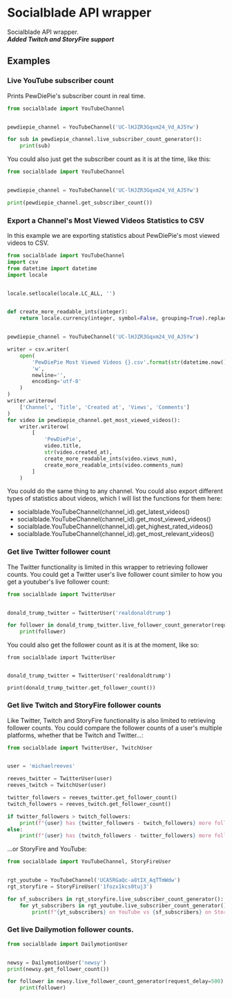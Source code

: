 # Socialblade API wrapper
Socialblade API wrapper. <br/>
***Added Twitch and StoryFire support***
## Examples
### Live YouTube subscriber count
Prints PewDiePie's subscriber count in real time.
```python
from socialblade import YouTubeChannel


pewdiepie_channel = YouTubeChannel('UC-lHJZR3Gqxm24_Vd_AJ5Yw')

for sub in pewdiepie_channel.live_subscriber_count_generator():
    print(sub)
```
You could also just get the subscriber count as it is at the time, like this:
```python
from socialblade import YouTubeChannel


pewdiepie_channel = YouTubeChannel('UC-lHJZR3Gqxm24_Vd_AJ5Yw')

print(pewdiepie_channel.get_subscriber_count())
```
### Export a Channel's Most Viewed Videos Statistics to CSV
In this example we are exporting statistics about PewDiePie's most viewed videos to CSV.
```python
from socialblade import YouTubeChannel
import csv
from datetime import datetime
import locale


locale.setlocale(locale.LC_ALL, '')


def create_more_readable_ints(integer):
    return locale.currency(integer, symbol=False, grouping=True).replace('.00', '').replace(',', "'")


pewdiepie_channel = YouTubeChannel('UC-lHJZR3Gqxm24_Vd_AJ5Yw')

writer = csv.writer(
    open(
        'PewDiePie Most Viewed Videos {}.csv'.format(str(datetime.now().date())),
        'w',
        newline='',
        encoding='utf-8'
    )
)
writer.writerow(
    ['Channel', 'Title', 'Created at', 'Views', 'Comments']
)
for video in pewdiepie_channel.get_most_viewed_videos():
    writer.writerow(
        [
            'PewDiePie',
            video.title,
            str(video.created_at),
            create_more_readable_ints(video.views_num),
            create_more_readable_ints(video.comments_num)
        ]
    )
```
You could do the same thing to any channel. You could also export different types of statistics about videos, which I will list the functions for them here:
- socialblade.YouTubeChannel(channel_id).get_latest_videos()
- socialblade.YouTubeChannel(channel_id).get_most_viewed_videos()
- socialblade.YouTubeChannel(channel_id).get_highest_rated_videos()
- socialblade.YouTubeChannel(channel_id).get_most_relevant_videos()

### Get live Twitter follower count
The Twitter functionality is limited in this wrapper to retrieving follower counts.
You could get a Twitter user's live follower count similer to how you get a youtuber's live follower count:
```python
from socialblade import TwitterUser


donald_trump_twitter = TwitterUser('realdonaldtrump')

for follower in donald_trump_twitter.live_follower_count_generator(request_delay=500):
    print(follower)
```
You could also get the follower count as it is at the moment, like so:
```
from socialblade import TwitterUser


donald_trump_twitter = TwitterUser('realdonaldtrump')

print(donald_trump_twitter.get_follower_count())
```
### Get live Twitch and StoryFire follower counts
Like Twitter, Twitch and StoryFire functionality is also limited to retrieving follower counts.
You could compare the follower counts of a user's multiple platforms, whether that be Twitch and Twitter...:
```python
from socialblade import TwitterUser, TwitchUser


user = 'michaelreeves'

reeves_twitter = TwitterUser(user)
reeves_twitch = TwitchUser(user)

twitter_followers = reeves_twitter.get_follower_count()
twitch_followers = reeves_twitch.get_follower_count()

if twitter_followers > twitch_followers:
    print(f"{user} has {twitter_followers - twitch_followers} more followers on Twitch than on Twitter.")
else:
    print(f"{user} has {twitch_followers - twitter_followers} more followers on Twitter than on Twitch.")
```
...or StoryFire and YouTube:
```python
from socialblade import YouTubeChannel, StoryFireUser


rgt_youtube = YouTubeChannel('UCA5RGaQc-a8tIX_AqTTmWdw')
rgt_storyfire = StoryFireUser('1fozx1kcs0tuj3')

for sf_subscribers in rgt_storyfire.live_subscriber_count_generator():
    for yt_subscribers in rgt_youtube.live_subscriber_count_generator():
        print(f"{yt_subscribers} on YouTube vs {sf_subscribers} on StoryFire.")
```
### Get live Dailymotion follower counts.
```python
from socialblade import DailymotionUser


newsy = DailymotionUser('newsy')
print(newsy.get_follower_count())

for follower in newsy.live_follower_count_generator(request_delay=500):
    print(follower)
```
